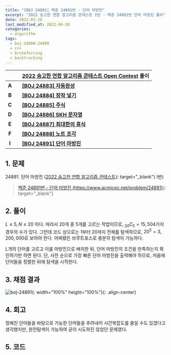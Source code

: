 ```yaml
---
title: "[BOJ 24891] 백준 24891번 - 단어 마방진"
excerpt: "2022 숭고한 연합 알고리즘 콘테스트 I번 - 백준 24891번 단어 마방진 풀이"
date: 2022-03-28
last_modified_at: 2022-04-20
categories:
  - algorithm
tags:
  - boj-24000-24999
  - c++
  - bruteforcing
  - backtracking
---
```


|||[2022 숭고한 연합 알고리즘 콘테스트 Open Contest](https://burningfalls.github.io/contest/skh-baekjoon-contest/) 풀이|
|:---:|:---:|:---|
|**A**||**[[BOJ 24883] 자동완성](https://burningfalls.github.io/algorithm/boj-24883/)**|
|**B**||**[[BOJ 24884] 장작 넣기](https://burningfalls.github.io/algorithm/boj-24884/)**|
|**C**||**[[BOJ 24885] 주식](https://burningfalls.github.io/algorithm/boj-24885/)**|
|**D**||**[[BOJ 24886] SKH 문자열](https://burningfalls.github.io/algorithm/boj-24886/)**|
|**E**||**[[BOJ 24887] 최대한의 휴식](https://burningfalls.github.io/algorithm/boj-24887/)**|
|**F**||**[[BOJ 24888] 노트 조각](https://burningfalls.github.io/algorithm/boj-24888/)**|
|**I**||**[[BOJ 24891] 단어 마방진](https://burningfalls.github.io/algorithm/boj-24891/)**|

## 1. 문제
$24891$. 단어 마방진 ([2022 숭고한 연합 알고리즘 콘테스트](https://burningfalls.github.io/contest/skh-baekjoon-contest/){: target="_blank"} I번)

> [백준 24891번 - 단어 마방진 (https://www.acmicpc.net/problem/24891)](https://www.acmicpc.net/problem/24891){: target="_blank"}

## 2. 풀이

$L\leq 5,\, N\leq 20$ 이다. 따라서 $20$개 중 $5$개를 고르는 작업이므로, $_{20}C_5=15,504$가지 경우의 수가 있다. 그런데 코드 상으로는 $1$부터 $20$까지 전체를 탐색하므로, $20^5=3,200,000$로 보아야 한다. 어찌됐든 브루트포스로 충분히 탐색이 가능하다.

$L$개의 단어를 고르고 이를 마방진으로 배치한 뒤, 단어 마방진의 조건을 만족하는지 확인하기만 하면 된다. 단, 사전 순으로 가장 빠른 단어 마방진을 출력해야 하므로, 처음에 단어들을 정렬한 뒤에 탐색을 시작한다.

## 3. 채점 결과

![boj-24891](https://user-images.githubusercontent.com/30232837/160312632-61d4a4ea-b464-4710-8947-3ebd893bb970.png "boj-24891"){: width="100%" height="100%"}{: .align-center}

## 4. 회고

정해진 단어들을 바탕으로 가능한 단어들을 추려내어 시간복잡도를 줄일 수도 있겠다고 생각했지만, 완전탐색이 가능하여 굳이 시도하진 않았던 문제였다.

## 5. 코드

<script src="https://gist.github.com/BurningFalls/625def635a7d80d89bedfe0d21af830b.js"></script>
